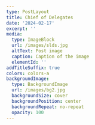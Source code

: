 ```yaml
---
type: PostLayout
title: Chief of Delegates
date: '2024-02-17'
excerpt: ''
media:
  type: ImageBlock
  url: /images/slds.jpg
  altText: Post image
  caption: Caption of the image
  elementId: ''
addTitleSuffix: true
colors: colors-a
backgroundImage:
  type: BackgroundImage
  url: /images/bg2.jpg
  backgroundSize: cover
  backgroundPosition: center
  backgroundRepeat: no-repeat
  opacity: 100
---
```

